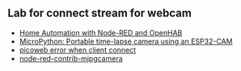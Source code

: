 ## Lab for connect stream for webcam
* [Home Automation with Node-RED and OpenHAB](https://wiki.instar.com/Advanced_User/Node-RED_and_MQTT/Projects/Live_Video)
* [MicroPython: Portable time-lapse camera using an ESP32-CAM](https://lemariva.com/blog/2020/02/micropython-timelapse-video-using-esp32-cam)
* [picoweb error when client connect](https://forum.micropython.org/viewtopic.php?t=6002)
* [node-red-contrib-mjpgcamera](https://flows.nodered.org/node/node-red-contrib-mjpgcamera)
